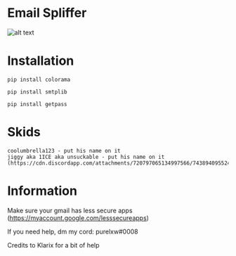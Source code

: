 # Email Spliffer
![alt text](https://cdn.discordapp.com/attachments/631162287968747550/742335342471938099/email-spliffer.png)

# Installation
    pip install colorama
    
    pip install smtplib

    pip install getpass
    
# Skids
    coolumbrella123 - put his name on it
    jiggy aka 1ICE aka unsuckable - put his name on it (https://cdn.discordapp.com/attachments/720797065134997566/743894095524659343/unknown.png)
    
# Information
Make sure your gmail has less secure apps (https://myaccount.google.com/lesssecureapps)

If you need help, dm my cord: purelxw#0008

Credits to Klarix for a bit of help
